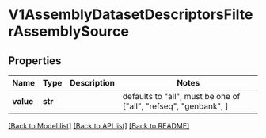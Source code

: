 # V1AssemblyDatasetDescriptorsFilterAssemblySource


## Properties
Name | Type | Description | Notes
------------ | ------------- | ------------- | -------------
**value** | **str** |  | defaults to "all",  must be one of ["all", "refseq", "genbank", ]

[[Back to Model list]](../README.md#documentation-for-models) [[Back to API list]](../README.md#documentation-for-api-endpoints) [[Back to README]](../README.md)


